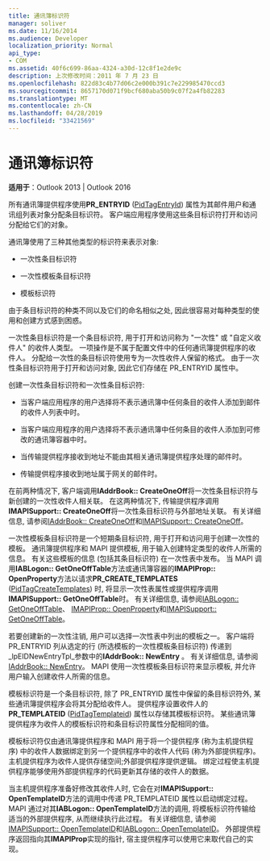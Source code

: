 ```yaml
---
title: 通讯簿标识符
manager: soliver
ms.date: 11/16/2014
ms.audience: Developer
localization_priority: Normal
api_type:
- COM
ms.assetid: 40f6c699-86aa-4324-a30d-12c8f1e2de9c
description: 上次修改时间：2011 年 7 月 23 日
ms.openlocfilehash: 822d83c4b77d06c2e000b391c7e229985470ccd3
ms.sourcegitcommit: 8657170d071f9bcf680aba50b9c07f2a4fb82283
ms.translationtype: MT
ms.contentlocale: zh-CN
ms.lasthandoff: 04/28/2019
ms.locfileid: "33421569"
---
```

# <a name="address-book-identifiers"></a>通讯簿标识符

  
  
**适用于**：Outlook 2013 | Outlook 2016 
  
所有通讯簿提供程序使用**PR_ENTRYID** ([PidTagEntryId](pidtagentryid-canonical-property.md)) 属性为其邮件用户和通讯组列表对象分配条目标识符。 客户端应用程序使用这些条目标识符打开和访问分配给它们的对象。
  
通讯簿使用了三种其他类型的标识符来表示对象:
  
- 一次性条目标识符
    
- 一次性模板条目标识符
    
- 模板标识符
    
由于条目标识符的种类不同以及它们的命名相似之处, 因此很容易对每种类型的使用和创建方式感到困惑。 
  
一次性条目标识符是一个条目标识符, 用于打开和访问称为 "一次性" 或 "自定义收件人" 的收件人类型。 一项操作是不属于配置文件中的任何通讯簿提供程序的收件人。 分配给一次性的条目标识符使用专为一次性收件人保留的格式。 由于一次性条目标识符用于打开和访问对象, 因此它们存储在 PR_ENTRYID 属性中。
  
创建一次性条目标识符和一次性条目标识符:
  
- 当客户端应用程序的用户选择将不表示通讯簿中任何条目的收件人添加到邮件的收件人列表中时。
    
- 当客户端应用程序的用户选择将不表示通讯簿中任何条目的收件人添加到可修改的通讯簿容器中时。
    
- 当传输提供程序接收到地址不能由其相关通讯簿提供程序处理的邮件时。
    
- 传输提供程序接收到地址属于网关的邮件时。
    
在前两种情况下, 客户端调用**IAddrBook:: CreateOneOff**将一次性条目标识符与新创建的一次性收件人相关联。 在这两种情况下, 传输提供程序调用**IMAPISupport:: CreateOneOff**将一次性条目标识符与外部地址关联。 有关详细信息, 请参阅[IAddrBook:: CreateOneOff](iaddrbook-createoneoff.md)和[IMAPISupport:: CreateOneOff](imapisupport-createoneoff.md)。
  
一次性模板条目标识符是一个短期条目标识符, 用于打开和访问用于创建一次性的模板。 通讯簿提供程序和 MAPI 提供模板, 用于输入创建特定类型的收件人所需的信息。 有关这些模板的信息 (包括其条目标识符) 在一次性表中发布。 当 MAPI 调用**IABLogon:: GetOneOffTable**方法或通讯簿容器的**IMAPIProp:: OpenProperty**方法以请求**PR_CREATE_TEMPLATES** ([PidTagCreateTemplates](pidtagcreatetemplates-canonical-property.md)) 时, 将显示一次性表属性或提供程序调用**IMAPISupport:: GetOneOffTable**时。 有关详细信息, 请参阅[IABLogon:: GetOneOffTable](iablogon-getoneofftable.md)、 [IMAPIProp:: OpenProperty](imapiprop-openproperty.md)和[IMAPISupport:: GetOneOffTable](imapisupport-getoneofftable.md)。
  
若要创建新的一次性注销, 用户可以选择一次性表中列出的模板之一。 客户端将 PR_ENTRYID 列从选定的行 (所选模板的一次性模板条目标识符) 传递到_lpEIDNewEntryTpl_参数中的**IAddrBook:: NewEntry** 。 有关详细信息, 请参阅[IAddrBook:: NewEntry](iaddrbook-newentry.md)。 MAPI 使用一次性模板条目标识符来显示模板, 并允许用户输入创建收件人所需的信息。 
  
模板标识符是一个条目标识符, 除了 PR_ENTRYID 属性中保留的条目标识符外, 某些通讯簿提供程序会将其分配给收件人。 提供程序设置收件人的**PR_TEMPLATEID** ([PidTagTemplateid](pidtagtemplateid-canonical-property.md)) 属性以存储其模板标识符。 某些通讯簿提供程序为收件人的模板标识符和条目标识符属性分配相同的值。
  
模板标识符仅由通讯簿提供程序和 MAPI 用于将一个提供程序 (称为主机提供程序) 中的收件人数据绑定到另一个提供程序中的收件人代码 (称为外部提供程序)。 主机提供程序为收件人提供存储空间;外部提供程序提供逻辑。 绑定过程使主机提供程序能够使用外部提供程序的代码更新其存储的收件人的数据。
  
当主机提供程序准备好修改其收件人时, 它会在对**IMAPISupport:: OpenTemplateID**方法的调用中传递 PR_TEMPLATEID 属性以启动绑定过程。 MAPI 通过对其**IABLogon:: OpenTemplateID**方法的调用, 将模板标识符传输给适当的外部提供程序, 从而继续执行此过程。 有关详细信息, 请参阅[IMAPISupport:: OpenTemplateID](imapisupport-opentemplateid.md)和[IABLogon:: OpenTemplateID](iablogon-opentemplateid.md)。 外部提供程序返回指向其**IMAPIProp**实现的指针, 宿主提供程序可以使用它来取代自己的实现。 
  

